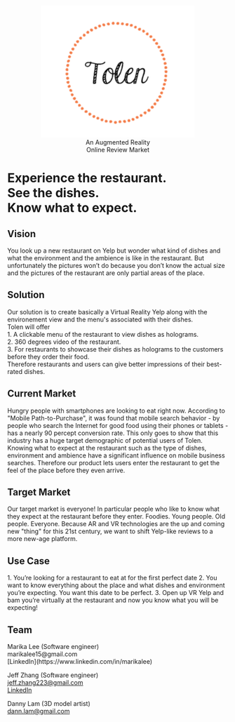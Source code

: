<p align="center">
  <img src=/images/tolen.png width="350"/><br>
  An Augmented Reality<br>
  Online Review Market  
</p>

<h1> Experience the restaurant. <br>
See the dishes. <br>
Know what to expect.</h1>

<h2>Vision</h2>
You look up a new restaurant on Yelp but wonder what kind of dishes and what the environment and the ambience is like in the restaurant. But unfortunately the pictures won’t do because you don’t know the actual size and the pictures of the restaurant are only partial areas of the place. 

<h2>Solution</h2>
Our solution is to create basically a Virtual Reality Yelp along with the environement view and the menu's associated with their dishes. <br>
Tolen will offer <br>
1. A clickable menu of the restaurant to view dishes as holograms. <br>
2. 360 degrees video of the restaurant. <br>
3. For restaurants to showcase their dishes as holograms to the customers before they order their food.<br>
Therefore restaurants and users can give better impressions of their best-rated dishes. 

<h2>Current Market</h2>
Hungry people with smartphones are looking to eat right now. According to "Mobile Path-to-Purchase", it was found that mobile search behavior - by people who search the Internet for good food using their phones or tablets - has a nearly 90 percept conversion rate. This only goes to show that this industry has a huge target demographic of potential users of Tolen. Knowing what to expect at the restaurant such as the type of dishes, environment and ambience have a significant influence on mobile business searches. Therefore our product lets users enter the restaurant to get the feel of the place before they even arrive.


<h2>Target Market</h2>
Our target market is everyone! In particular people who like to know what they expect at the restaurant before they enter. Foodies. Young people. Old people. Everyone. Because AR and VR technologies are the up and coming new "thing" for this 21st century, we want to shift Yelp-like reviews to a more new-age platform.


<h2>Use Case</h2>
    1. You’re looking for a restaurant to eat at for the first perfect date
    2. You want to know everything about the place and what dishes and environment you’re expecting. You want this date to be perfect.
    3. Open up VR Yelp and bam you’re virtually at the restaurant and now you know what you will be expecting!


<h2>Team</h2>
Marika Lee (Software engineer) <br>
marikalee15@gmail.com <br>
[LinkedIn](https://www.linkedin.com/in/marikalee)<br>

Jeff Zhang (Software engineer) <br>
jeff.zhang223@gmail.com <br>
[LinkedIn](https://www.linkedin.com/in/jianfu-zhang-a585a424)

Danny Lam (3D model artist) <br>
dann.lam@gmail.com

